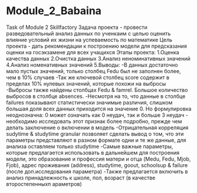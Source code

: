 # Module_2_Babaina
Task of Module 2 Skillfactory
Задача проекта - провести разведовательный анализ данных по ученкаим с целью оценить влияние условий их жизни на успеваемость по математике
Цель проекта - дать рекомендации к построению модели для предсказания оценки на госэкзамене для всех учащихся
Этапы проекта:
1.Оценка качества данных
2.Очистка данных
3.Анализ неноминативных значений
4.Анализ номенативных значений
5.Выводы:
  -В данных достаточно мало пустых значений, только столбец Fedu был не заполнен более, чем в 10% случаев
  -Так же ключевой столбец score содержит в пределах 10% нулевых значений, которые похожи на выбросы
  -Выбросы также найдены столбцах Fedu & famrel. Большое количество выбросов в столбце absences.
  -Несмотря на то, что данные в столбце failures показывают статистически значимые различия, слишком большая доля всех данных приходится на значение 0. Но формулировка неоднозначна: 0 может означать как 0 неудач, так и больше 3 неудач - необходимо исследовать этот признак более подробно, прежде чем делать заключение о включении в модель
  -Отрицательная корреляция sudytime & studytime granular позволяет сделать вывод о том, что эти параметры представляют в разном формате одни и те же данные, для анализа оставляем только studytime
  -Самые важные параметры, которые предлагается использовать в дальнейшем для построения модели, это образование и профессия матери и отца (Medu, Fedu, Mjob, Fjob), адрес проживания (address), studytime, goout, schoolsup & failure (после доп.исследования параметра)
  -Также предлагается включить в анализ принадлежность к школе, пол, возраст (в качестве второстепенныхп араметров)
